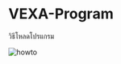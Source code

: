 # VEXA-Program
วิธีโหลดโปรแกรม

![howto](https://github.com/user-attachments/assets/599f9022-2a03-410d-9cca-c639fa1f7ec9)
